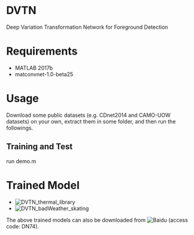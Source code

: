 # DVTN
Deep Variation Transformation Network for Foreground Detection

# Requirements
* MATLAB 2017b <br>
* matconvnet-1.0-beta25

# Usage
Download some public datasets (e.g. CDnet2014 and CAMO-UOW datasets) on your own, extract them in some folder, and then run the followings.<br>
## Training and Test
run demo.m

# Trained Model
* ![DVTN_thermal_library](https://pan.baidu.com/s/1EpipK4YIZlUDsLx9zjFC5w) <br>
* ![DVTN_badWeather_skating](https://pan.baidu.com/s/1EpipK4YIZlUDsLx9zjFC5w) <br>

The above trained models can also be downloaded from ![Baidu](https://pan.baidu.com/s/1EpipK4YIZlUDsLx9zjFC5w) (access code: DN74).


